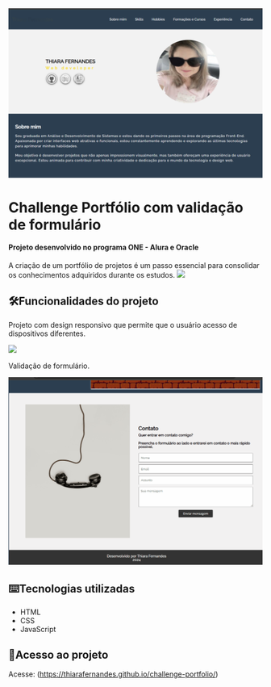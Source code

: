  
 <img src="tela-inicial.png" alt="print da tela inicial do projeto">

# Challenge Portfólio com validação de formulário
  #### Projeto desenvolvido no programa ONE - Alura e Oracle
  A criação de um portfólio de projetos é um passo essencial para consolidar os conhecimentos adquiridos durante os estudos.
  <img src="Animação.gif">


  ## 🛠️Funcionalidades do projeto
  Projeto com design responsivo que permite que o usuário acesso de dispositivos diferentes.

  <img src="Animação-responsivo.gif">
  

  Validação de formulário.

<img src="Animação-validacao.gif">

  ## ⌨️Tecnologias utilizadas
   - HTML
   - CSS
   - JavaScript

   ## 🔗Acesso ao projeto
   Acesse: (https://thiarafernandes.github.io/challenge-portfolio/)


